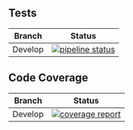 ## Tests

| Branch  | Status |
| ------------- | ------------- |
| Develop  | [![pipeline status](https://gitlab.com/poldz123/CanadaTransit/badges/develop/pipeline.svg)](https://gitlab.com/poldz123/CanadaTransit/commits/develop) |

## Code Coverage

| Branch  | Status |
| ------------- | ------------- |
| Develop  | [![coverage report](https://gitlab.com/poldz123/CanadaTransit/badges/develop/coverage.svg)](https://gitlab.com/poldz123/CanadaTransit/commits/develop) |